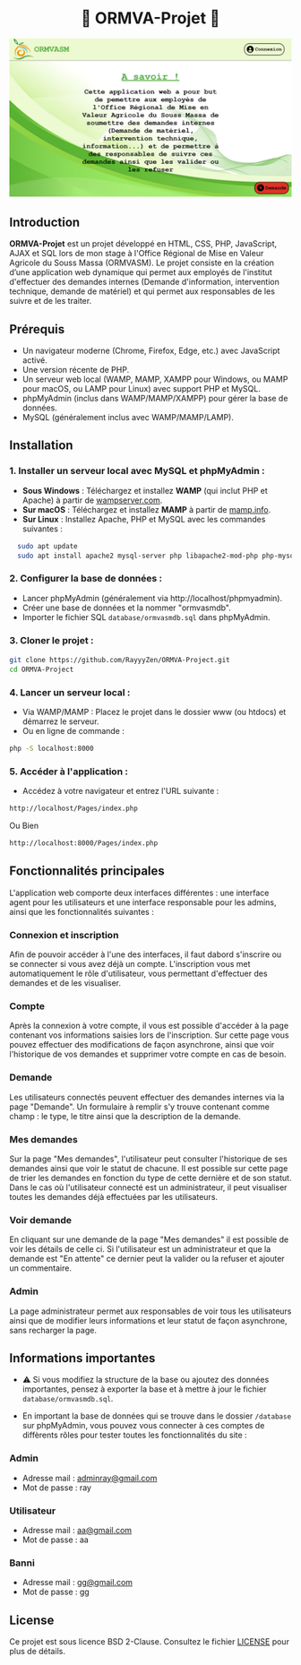 <h1 align="center">🌱 ORMVA-Projet 🌱</h1>

![ORMVA](Data/ormvasmaccueil.png)

## Introduction

**ORMVA-Projet** est un projet développé en HTML, CSS, PHP, JavaScript, AJAX et SQL lors de mon stage à l'Office Régional de Mise en Valeur Agricole du Souss Massa (ORMVASM). Le projet consiste en la création d’une application web dynamique qui permet aux employés de l'institut d'effectuer des demandes internes (Demande d'information, intervention technique, demande de matériel) et qui permet aux responsables de les suivre et de les traiter.

## Prérequis

- Un navigateur moderne (Chrome, Firefox, Edge, etc.) avec JavaScript activé.
- Une version récente de PHP.
- Un serveur web local (WAMP, MAMP, XAMPP pour Windows, ou MAMP pour macOS, ou LAMP pour Linux) avec support PHP et MySQL.
- phpMyAdmin (inclus dans WAMP/MAMP/XAMPP) pour gérer la base de données.
- MySQL (généralement inclus avec WAMP/MAMP/LAMP).


## Installation

### 1. Installer un serveur local avec MySQL et phpMyAdmin :

- **Sous Windows** : Téléchargez et installez **WAMP** (qui inclut PHP et Apache) à partir de [wampserver.com](https://www.wampserver.com/).
- **Sur macOS** : Téléchargez et installez **MAMP** à partir de [mamp.info](https://www.mamp.info/).
- **Sur Linux** : Installez Apache, PHP et MySQL avec les commandes suivantes :
```sh
  sudo apt update
  sudo apt install apache2 mysql-server php libapache2-mod-php php-mysql
```

### 2. Configurer la base de données : 
- Lancer phpMyAdmin (généralement via http://localhost/phpmyadmin).
- Créer une base de données et la nommer "ormvasmdb".
- Importer le fichier SQL `database/ormvasmdb.sql` dans phpMyAdmin.

### 3. Cloner le projet :
```sh
git clone https://github.com/RayyyZen/ORMVA-Project.git
cd ORMVA-Project
```

### 4. Lancer un serveur local :
- Via WAMP/MAMP : Placez le projet dans le dossier www (ou htdocs) et démarrez le serveur.
- Ou en ligne de commande : 
```sh
php -S localhost:8000
```

### 5. Accéder à l'application :
- Accédez à votre navigateur et entrez l'URL suivante : 
```sh
http://localhost/Pages/index.php
```
Ou Bien
```sh
http://localhost:8000/Pages/index.php
```

## Fonctionnalités principales

L'application web comporte deux interfaces différentes : une interface agent pour les utilisateurs et une interface responsable pour les admins, ainsi que les fonctionnalités suivantes :

### Connexion et inscription

Afin de pouvoir accéder à l'une des interfaces, il faut dabord s'inscrire ou se connecter si vous avez déjà un compte. L'inscription vous met automatiquement le rôle d'utilisateur, vous permettant d'effectuer des demandes et de les visualiser.

### Compte

Après la connexion à votre compte, il vous est possible d'accéder à la page contenant vos informations saisies lors de l'inscription. Sur cette page vous pouvez effectuer des modifications de façon asynchrone, ainsi que voir l'historique de vos demandes et supprimer votre compte en cas de besoin. 

### Demande

Les utilisateurs connectés peuvent effectuer des demandes internes via la page "Demande". Un formulaire à remplir s'y trouve contenant comme champ : le type, le titre ainsi que la description de la demande. 

### Mes demandes

Sur la page "Mes demandes", l'utilisateur peut consulter l'historique de ses demandes ainsi que voir le statut de chacune. Il est possible sur cette page de trier les demandes en fonction du type de cette dernière et de son statut. Dans le cas où l'utilisateur connecté est un administrateur, il peut visualiser toutes les demandes déjà effectuées par les utilisateurs.

### Voir demande

En cliquant sur une demande de la page "Mes demandes" il est possible de voir les détails de celle ci. Si l'utilisateur est un administrateur et que la demande est "En attente" ce dernier peut la valider ou la refuser et ajouter un commentaire.

### Admin

La page administrateur permet aux responsables de voir tous les utilisateurs ainsi que de modifier leurs informations et leur statut de façon asynchrone, sans recharger la page.

## Informations importantes

- ⚠️ Si vous modifiez la structure de la base ou ajoutez des données importantes, pensez à exporter la base et à mettre à jour le fichier `database/ormvasmdb.sql`.


- En important la base de données qui se trouve dans le dossier `/database` sur phpMyAdmin, vous pouvez vous connecter à ces comptes de diffèrents rôles pour tester toutes les fonctionnalités du site : 

### Admin

- Adresse mail : adminray@gmail.com
- Mot de passe : ray

### Utilisateur

- Adresse mail : aa@gmail.com
- Mot de passe : aa

### Banni

- Adresse mail : gg@gmail.com
- Mot de passe : gg

## License

Ce projet est sous licence BSD 2-Clause. Consultez le fichier [LICENSE](LICENSE) pour plus de détails.